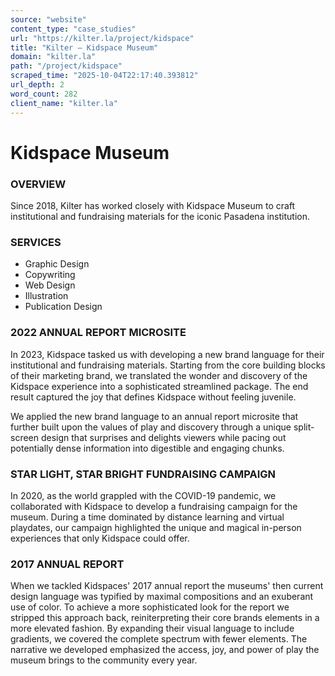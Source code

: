 ```yaml
---
source: "website"
content_type: "case_studies"
url: "https://kilter.la/project/kidspace"
title: "Kilter — Kidspace Museum"
domain: "kilter.la"
path: "/project/kidspace"
scraped_time: "2025-10-04T22:17:40.393812"
url_depth: 2
word_count: 282
client_name: "kilter.la"
---
```


# Kidspace Museum

### OVERVIEW﻿

Since 2018, Kilter has worked closely with Kidspace Museum to craft institutional and fundraising materials for the iconic Pasadena institution.

### SERVICES

*   Graphic Design
*   Copywriting
*   Web Design
*   Illustration
*   Publication Design

### 2022 ANNUAL REPORT MICROSITE

In 2023, Kidspace tasked us with developing a new brand language for their institutional and fundraising materials. Starting from the core building blocks of their marketing brand, we translated the wonder and discovery of the Kidspace experience into a sophisticated streamlined package. The end result captured the joy that defines Kidspace without feeling juvenile.

We applied the new brand language to an annual report microsite that further built upon the values of play and discovery through a unique split-screen design that surprises and delights viewers while pacing out potentially dense information into digestible and engaging chunks.

### STAR LIGHT, STAR BRIGHT FUNDRAISING CAMPAIGN

In 2020, as the world grappled with the COVID-19 pandemic, we collaborated with Kidspace to develop a fundraising campaign for the museum. During a time dominated by distance learning and virtual playdates, our campaign highlighted the unique and magical in-person experiences that only Kidspace could offer.

### 2017 ANNUAL REPORT

When we tackled Kidspaces' 2017 annual report the museums' then current design language was typified by maximal compositions and an exuberant use of color. To achieve a more sophisticated look for the report we stripped this approach back, reiniterpreting their core brands elements in a more elevated fashion. By expanding their visual language to include gradients, we covered the complete spectrum with fewer elements. The narrative we developed emphasized the access, joy, and power of play the museum brings to the community every year.